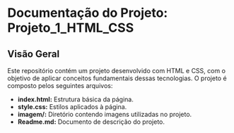 # Documentação do Projeto: Projeto_1_HTML_CSS
## Visão Geral
Este repositório contém um projeto desenvolvido com HTML e CSS, com o objetivo de aplicar conceitos fundamentais dessas tecnologias. O projeto é composto pelos seguintes arquivos:
* **index.html:** Estrutura básica da página.
* **style.css:** Estilos aplicados à página.
* **imagem/:** Diretório contendo imagens utilizadas no projeto.
* **Readme.md:** Documento de descrição do projeto.

